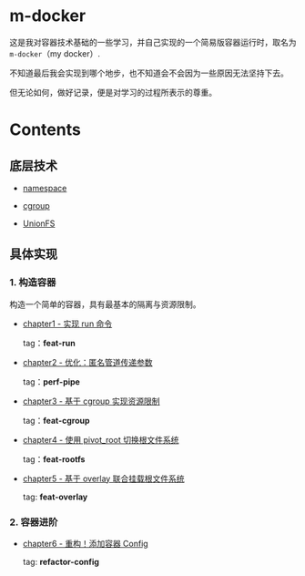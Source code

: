 # m-docker

这是我对容器技术基础的一些学习，并自己实现的一个简易版容器运行时，取名为 `m-docker`（my docker）.

不知道最后我会实现到哪个地步，也不知道会不会因为一些原因无法坚持下去。

但无论如何，做好记录，便是对学习的过程所表示的尊重。

# Contents

## 底层技术

- [namespace](./docs/basics/namespace/readme.md)

- [cgroup](./docs/basics/cgroup/readme.md)

- [UnionFS](./docs/basics/UnionFS/readme.md)

## 具体实现

### 1. 构造容器

构造一个简单的容器，具有最基本的隔离与资源限制。

- [chapter1 - 实现 run 命令](./docs/source-analysis/chapter1-run命令实现.md)
  
  tag：**feat-run**

- [chapter2 - 优化：匿名管道传递参数](./docs/source-analysis/chapter2-匿名管道传递参数.md)

  tag：**perf-pipe**

- [chapter3 - 基于 cgroup 实现资源限制](./docs/source-analysis/chapter3-基于cgroup实现资源限制.md)
  
  tag：**feat-cgroup**

- [chapter4 - 使用 pivot_root 切换根文件系统](./docs/source-analysis/chapter4-使用pivot_root切换根文件系统.md)
  
  tag：**feat-rootfs**

- [chapter5 - 基于 overlay 联合挂载根文件系统](./docs/source-analysis/chapter5-基于overlay联合挂载根文件系统.md)

  tag: **feat-overlay**

### 2. 容器进阶

- [chapter6 - 重构！添加容器 Config](./docs/source-analysis/chpater6-重构！添加容器Config.md)
  
  tag: **refactor-config**
